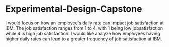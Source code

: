 # Experimental-Design-Capstone
I would focus on how an employee's daily rate can impact job satisfaction at IBM. The job satisfaction ranges from 1 to 4, with 1 being low jobsatisfaction while 4 is high job satisfaction. I would like analyze how employees having higher daily rates can lead to a greater frequency of job satisfaction at IBM.

